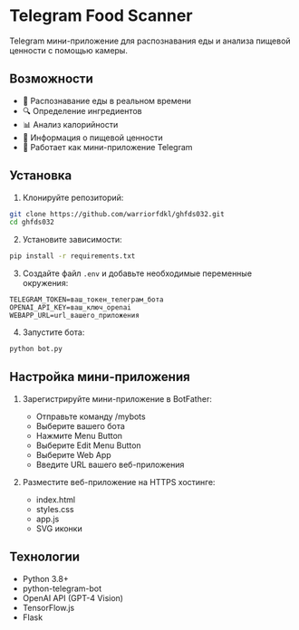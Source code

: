 # Telegram Food Scanner

Telegram мини-приложение для распознавания еды и анализа пищевой ценности с помощью камеры.

## Возможности

- 📸 Распознавание еды в реальном времени
- 🔍 Определение ингредиентов
- 📊 Анализ калорийности
- 🥗 Информация о пищевой ценности
- 📱 Работает как мини-приложение Telegram

## Установка

1. Клонируйте репозиторий:
```bash
git clone https://github.com/warriorfdkl/ghfds032.git
cd ghfds032
```

2. Установите зависимости:
```bash
pip install -r requirements.txt
```

3. Создайте файл `.env` и добавьте необходимые переменные окружения:
```
TELEGRAM_TOKEN=ваш_токен_телеграм_бота
OPENAI_API_KEY=ваш_ключ_openai
WEBAPP_URL=url_вашего_приложения
```

4. Запустите бота:
```bash
python bot.py
```

## Настройка мини-приложения

1. Зарегистрируйте мини-приложение в BotFather:
   - Отправьте команду /mybots
   - Выберите вашего бота
   - Нажмите Menu Button
   - Выберите Edit Menu Button
   - Выберите Web App
   - Введите URL вашего веб-приложения

2. Разместите веб-приложение на HTTPS хостинге:
   - index.html
   - styles.css
   - app.js
   - SVG иконки

## Технологии

- Python 3.8+
- python-telegram-bot
- OpenAI API (GPT-4 Vision)
- TensorFlow.js
- Flask 